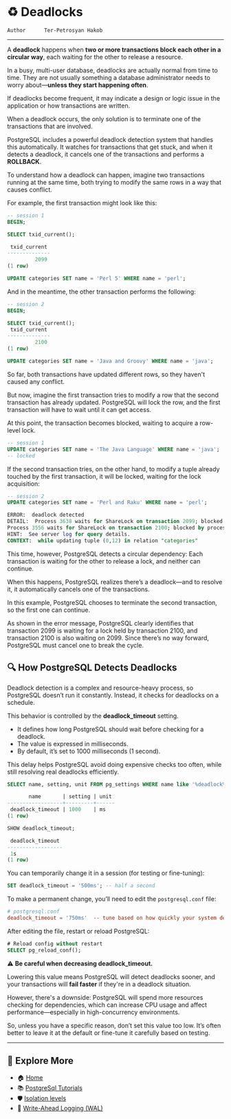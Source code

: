 # ♻️ Deadlocks

```info
Author      Ter-Petrosyan Hakob
```
---

A **deadlock** happens when **two or more transactions block each other in a circular way**, each waiting for the other to release a resource.

In a busy, multi-user database, deadlocks are actually normal from time to time.
They are not usually something a database administrator needs to worry about—**unless they start happening often**.

If deadlocks become frequent, it may indicate a design or logic issue in the application or how transactions are written.

When a deadlock occurs, the only solution is to terminate one of the transactions that are involved.

PostgreSQL includes a powerful deadlock detection system that handles this automatically.
It watches for transactions that get stuck, and when it detects a deadlock, it cancels one of the transactions and performs a **ROLLBACK**.

To understand how a deadlock can happen, imagine two transactions running at the same time, both trying to modify the same rows in a way that causes conflict.

For example, the first transaction might look like this:

```sql
-- session 1
BEGIN;

SELECT txid_current();

 txid_current 
--------------
         2099
(1 row)

UPDATE categories SET name = 'Perl 5' WHERE name = 'perl';
```

And in the meantime, the other transaction performs the following:

```sql
-- session 2
BEGIN;

SELECT txid_current();
 txid_current 
--------------
         2100
(1 row)

UPDATE categories SET name = 'Java and Groovy' WHERE name = 'java';
```

So far, both transactions have updated different rows, so they haven't caused any conflict.

But now, imagine the first transaction tries to modify a row that the second transaction has already updated. 
PostgreSQL will lock the row, and the first transaction will have to wait until it can get access.

At this point, the transaction becomes blocked, waiting to acquire a row-level lock.

```sql
-- session 1
UPDATE categories SET name = 'The Java Language' WHERE name = 'java';
-- locked
```

If the second transaction tries, on the other hand, to modify a tuple already touched by the first transaction, it will be locked, waiting for the lock acquisition:

```sql
-- session 2
UPDATE categories SET name = 'Perl and Raku' WHERE name = 'perl';

ERROR:  deadlock detected
DETAIL:  Process 3638 waits for ShareLock on transaction 2099; blocked by process 3556.
Process 3556 waits for ShareLock on transaction 2100; blocked by process 3638.
HINT:  See server log for query details.
CONTEXT:  while updating tuple (0,12) in relation "categories"
```

This time, however, PostgreSQL detects a circular dependency:
Each transaction is waiting for the other to release a lock, and neither can continue.

When this happens, PostgreSQL realizes there’s a deadlock—and to resolve it, it automatically cancels one of the transactions.

In this example, PostgreSQL chooses to terminate the second transaction, so the first one can continue.

As shown in the error message, PostgreSQL clearly identifies that transaction 2099 is waiting for a lock held by transaction 2100, and transaction 2100 is also waiting on 2099.
Since there’s no way forward, PostgreSQL must cancel one to break the cycle.


## 🔍 How PostgreSQL Detects Deadlocks

Deadlock detection is a complex and resource-heavy process, so PostgreSQL doesn’t run it constantly.
Instead, it checks for deadlocks on a schedule.

This behavior is controlled by the **deadlock_timeout** setting.

- It defines how long PostgreSQL should wait before checking for a deadlock.
- The value is expressed in milliseconds.
- By default, it’s set to 1000 milliseconds (1 second).

This delay helps PostgreSQL avoid doing expensive checks too often, while still resolving real deadlocks efficiently.


```sql
SELECT name, setting, unit FROM pg_settings WHERE name like '%deadlock%';

       name       | setting | unit 
------------------+---------+------
 deadlock_timeout | 1000    | ms
(1 row)

SHOW deadlock_timeout;

 deadlock_timeout 
------------------
 1s
(1 row)
```

You can temporarily change it in a session (for testing or fine-tuning):

```sql
SET deadlock_timeout = '500ms'; -- half a second

```

To make a permanent change, you’ll need to edit the `postgresql.conf` file:

```conf
# postgresql.conf
deadlock_timeout = '750ms'  -- tune based on how quickly your system detects blocking
```

After editing the file, restart or reload PostgreSQL:

```sql
# Reload config without restart
SELECT pg_reload_conf();
```

⚠️ **Be careful when decreasing deadlock_timeout.**

Lowering this value means PostgreSQL will detect deadlocks sooner, and your transactions will **fail faster** if they're in a deadlock situation.

However, there's a downside:
PostgreSQL will spend more resources checking for dependencies, which can increase CPU usage and affect performance—especially in high-concurrency environments.

So, unless you have a specific reason, don’t set this value too low. It’s often better to leave it at the default or fine-tune it carefully based on testing.

---

## 📌 Explore More

- 🏠 [Home](./../../README.md)
- 📚 [PostgreSql Tutorials](./../tutorials.md)
- 🛡️ [Isolation levels](./6_Isolation_levels.md)
- 📜 [Write-Ahead Logging (WAL)](./8_Write_Ahead_Logging.md)